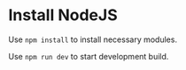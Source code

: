 # Install NodeJS

Use `npm install` to install necessary modules.

Use `npm run dev` to start development build.
